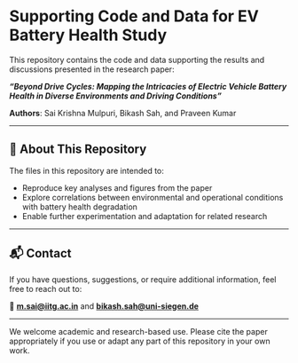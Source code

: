# Supporting Code and Data for EV Battery Health Study

This repository contains the code and data supporting the results and discussions presented in the research paper:

**_“Beyond Drive Cycles: Mapping the Intricacies of Electric Vehicle Battery Health in Diverse Environments and Driving Conditions”_**

**Authors**: Sai Krishna Mulpuri, Bikash Sah, and Praveen Kumar

---

## 📄 About This Repository

The files in this repository are intended to:
- Reproduce key analyses and figures from the paper
- Explore correlations between environmental and operational conditions with battery health degradation
- Enable further experimentation and adaptation for related research

---

## 📬 Contact

If you have questions, suggestions, or require additional information, feel free to reach out to:

📧 **m.sai@iitg.ac.in** and **bikash.sah@uni-siegen.de** 

---

We welcome academic and research-based use. Please cite the paper appropriately if you use or adapt any part of this repository in your own work.
